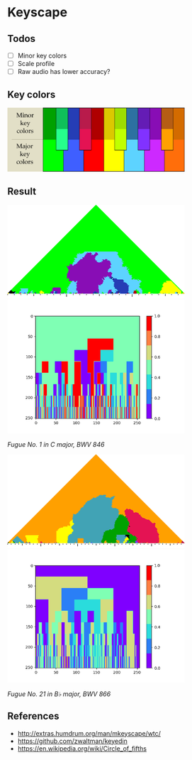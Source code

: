 # Keyscape

## Todos
- [ ] Minor key colors
- [ ] Scale profile 
- [ ] Raw audio has lower accuracy?

## Key colors

<p float="left">
    <img src="./pix/default-colormap.png" width=400 />
</p>

## Result

<p float="left">
    <img src="./pix/wtc1f01.png" width=400 />
    <img src="./pix/BWV846.png" width=400 />
</p>
<p>
    <em>Fugue No. 1 in C major, BWV 846</em>
</p>

<p float="left">
    <img src="./pix/wtc1f21.png" width=400 />
    <img src="./pix/BWV866.png" width=400 />
</p>
<p>
    <em>Fugue No. 21 in B♭ major, BWV 866</em>
</p>

## References
* http://extras.humdrum.org/man/mkeyscape/wtc/
* https://github.com/zwaltman/keyedin
* https://en.wikipedia.org/wiki/Circle_of_fifths
